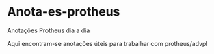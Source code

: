 # Anota-es-protheus
Anotações Protheus dia a dia

Aqui encontram-se anotações úteis para trabalhar com protheus/advpl
